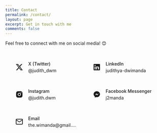 ```yaml
---
title: Contact
permalink: /contact/
layout: page
excerpt: Get in touch with me
comments: false
---
```


<style>
.social-links {
  max-width: 800px;
  margin: 2rem auto;
  display: grid;
  grid-template-columns: repeat(1, 1fr);
  gap: 1rem;
  padding: 0 1rem;
}

@media (min-width: 640px) {
  .social-links {
    grid-template-columns: repeat(2, 1fr);
  }
}

.social-link {
  display: flex;
  align-items: center;
  padding: 1rem;
  background: var(--light);
  border-radius: 8px;
  color: var(--text-primary);
  text-decoration: none;
  transition: transform 0.2s ease;
}

.social-link:hover {
  transform: translateY(-5px);
}

.social-link svg {
  width: 24px;
  height: 24px;
  margin-right: 1rem;
  flex-shrink: 0;
}

.social-link .content {
  flex: 1;
  min-width: 0;
}

.social-link .platform-name {
  font-weight: 500;
  display: block;
  margin-bottom: 0.25rem;
}

.social-link .username {
  display: block;
  color: var(--text-secondary);
  font-size: 0.875rem;
  white-space: nowrap;
  overflow: hidden;
  text-overflow: ellipsis;
}
</style>

Feel free to connect with me on social media! 😊

<div class="social-links">
  <a href="https://x.com/judith_dwm" class="social-link" target="_blank">
    <svg viewBox="0 0 24 24" fill="currentColor"><path d="M18.244 2.25h3.308l-7.227 8.26 8.502 11.24H16.17l-5.214-6.817L4.99 21.75H1.68l7.73-8.835L1.254 2.25H8.08l4.713 6.231zm-1.161 17.52h1.833L7.084 4.126H5.117z"/></svg>
    <div class="content">
      <span class="platform-name">X (Twitter)</span>
      <span class="username">@judith_dwm</span>
    </div>
  </a>

  <a href="https://www.linkedin.com/in/judithya-dwimanda/" class="social-link" target="_blank">
    <svg viewBox="0 0 24 24" fill="currentColor"><path d="M20.5 2h-17A1.5 1.5 0 002 3.5v17A1.5 1.5 0 003.5 22h17a1.5 1.5 0 001.5-1.5v-17A1.5 1.5 0 0020.5 2zM8 19H5v-9h3zM6.5 8.25A1.75 1.75 0 118.3 6.5a1.78 1.78 0 01-1.8 1.75zM19 19h-3v-4.74c0-1.42-.6-1.93-1.38-1.93A1.74 1.74 0 0013 14.19a.66.66 0 000 .14V19h-3v-9h2.9v1.3a3.11 3.11 0 012.7-1.4c1.55 0 3.36.86 3.36 3.66z"></path></svg>
    <div class="content">
      <span class="platform-name">LinkedIn</span>
      <span class="username">judithya-dwimanda</span>
    </div>
  </a>

  <a href="https://instagram.com/judith.dwm" class="social-link" target="_blank">
    <svg viewBox="0 0 24 24" fill="currentColor"><path d="M12 2c2.717 0 3.056.01 4.122.06 1.065.05 1.79.217 2.428.465.66.254 1.216.598 1.772 1.153a4.908 4.908 0 0 1 1.153 1.772c.247.637.415 1.363.465 2.428.047 1.066.06 1.405.06 4.122 0 2.717-.01 3.056-.06 4.122-.05 1.065-.218 1.79-.465 2.428a4.883 4.883 0 0 1-1.153 1.772 4.915 4.915 0 0 1-1.772 1.153c-.637.247-1.363.415-2.428.465-1.066.047-1.405.06-4.122.06-2.717 0-3.056-.01-4.122-.06-1.065-.05-1.79-.218-2.428-.465a4.89 4.89 0 0 1-1.772-1.153 4.904 4.904 0 0 1-1.153-1.772c-.248-.637-.415-1.363-.465-2.428C2.013 15.056 2 14.717 2 12c0-2.717.01-3.056.06-4.122.05-1.066.217-1.79.465-2.428a4.88 4.88 0 0 1 1.153-1.772A4.897 4.897 0 0 1 5.45 2.525c.638-.248 1.362-.415 2.428-.465C8.944 2.013 9.283 2 12 2zm0 5a5 5 0 1 0 0 10 5 5 0 0 0 0-10zm6.5-.25a1.25 1.25 0 0 0-2.5 0 1.25 1.25 0 0 0 2.5 0zM12 9a3 3 0 1 1 0 6 3 3 0 0 1 0-6z"/></svg>
    <div class="content">
      <span class="platform-name">Instagram</span>
      <span class="username">@judith.dwm</span>
    </div>
  </a>

  <a href="https://m.me/j2manda" class="social-link" target="_blank">
    <svg viewBox="0 0 24 24" fill="currentColor"><path d="M12 2C6.477 2 2 6.145 2 11.243c0 2.936 1.444 5.566 3.743 7.31v3.696l3.417-1.89c.898.251 1.848.386 2.84.386 5.523 0 10-4.145 10-9.502C22 6.145 17.523 2 12 2zm1.063 12.744l-2.55-2.722-4.98 2.722 5.474-5.814 2.613 2.722 4.917-2.722-5.474 5.814z"/></svg>
    <div class="content">
      <span class="platform-name">Facebook Messenger</span>
      <span class="username">j2manda</span>
    </div>
  </a>

  <a href="mailto:the.wimanda@gmail.com" class="social-link">
    <svg viewBox="0 0 24 24" fill="none" stroke="currentColor" stroke-width="2" stroke-linecap="round" stroke-linejoin="round"><path d="M4 4h16c1.1 0 2 .9 2 2v12c0 1.1-.9 2-2 2H4c-1.1 0-2-.9-2-2V6c0-1.1.9-2 2-2z"></path><polyline points="22,6 12,13 2,6"></polyline></svg>
    <div class="content">
      <span class="platform-name">Email</span>
      <span class="username">the.wimanda@gmail.com</span>
    </div>
  </a>
</div>
